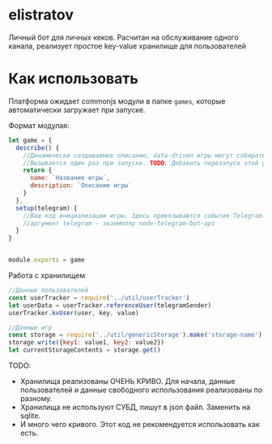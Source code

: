 # elistratov
Личный бот для личных кеков. Расчитан на обслуживание одного канала, реализует простое key-value хранилище для пользователей

# Как использовать

Платформа ожидает commonjs модули в папке `games`, которые автоматически загружает при запуске.

Формат модулая: 

```js
let game = {
  describe() {
    //Динамически создаваемое описание, data-driven игры могут собирать здесь доступные себе данные и выводить их в команду "Андрей, расскажи о себе".
    //Вызывается один раз при запуске. TODO: Добавить перезапуск этой функции при каждом вызове "о себе"?
    return { 
      name: `Название игры`,
      description: `Описание игры` 
    }
  },
  setup(telegram) {
    //Ваш код инициализации игры. Здесь привязываются события Telegram.
    //аргумент telegram - экземпляр node-telegram-bot-api
  }
}


module.exports = game

```


Работа с хранилищем

```js
//Данные пользователей
const userTracker = require('../util/userTracker')
let userData = userTracker.referenceUser(telegramSender)
userTracker.kvUser(user, key, value)

//Данные игр
const storage = require('../util/genericStorage').make('storage-name')
storage.write({key1: value1, key2: value2})
let currentStorageContents = storage.get()

```

TODO:
- Хранилища реализованы ОЧЕНЬ КРИВО. Для начала, данные пользователей и данные свободного использования реализованы по разному.
- Хранилища не используют СУБД, пишут в json файл. Заменить на sqlite.
- И много чего кривого. Этот код не рекомендуется использовать как есть.
